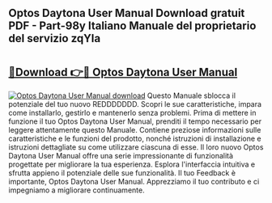 ## Optos Daytona User Manual Download gratuit PDF - Part-98y Italiano Manuale del proprietario del servizio zqYIa

# <h2><a href="http://dfgzo1e.blite.top/?on=Optos+Daytona+User+Manual">🔗Download 👉🔴 Optos Daytona User Manual</a></h2>

[![Optos Daytona User Manual download](https://i.imgur.com/lujVjoI.png)](http://dfgzo1e.blite.top/?on=Optos+Daytona+User+Manual)
Questo Manuale sblocca il potenziale del tuo nuovo REDDDDDDD. Scopri le sue caratteristiche, impara come installarlo, gestirlo e mantenerlo senza problemi. Prima di mettere in funzione il tuo Optos Daytona User Manual, prenditi il tempo necessario per leggere attentamente questo Manuale. Contiene preziose informazioni sulle caratteristiche e le funzioni del prodotto, nonché istruzioni di installazione e istruzioni dettagliate su come utilizzare ciascuna di esse. Il loro nuovo Optos Daytona User Manual offre una serie impressionante di funzionalità progettate per migliorare la tua esperienza. Esplora l'interfaccia intuitiva e sfrutta appieno il potenziale delle sue funzionalità. Il tuo Feedback è importante, Optos Daytona User Manual. Apprezziamo il tuo contributo e ci impegniamo a migliorare continuamente.
